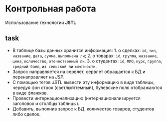 # Контрольная работа

Использование технологии **JSTL**

## task

* В таблице базы данных хранится информация: 1. о сделках: `id`, `тип`,
  `название`, `дата`, `сумма`, `выполнена ли`; 2. о товарах: `id`, `группа`,
  `название`, `цена`, `количество`, `отечественный ли`. 3. о студентах: `id`,
  `ФИО`, `курс`, `группа`, `средний балл`, `из сельской ли местности`.
* Запрос направляется на сервлет, сервлет обращается к БД и перенаправляет на
  _JSP_.
* С помощью тегов _JSTL_ вывести эту информацию в виде таблицы, чередуя фон
  строк (светлый/темный), булевские поля отображаются в виде флажков.
* Провести интернационализацию (интернационализируется заголовок и столбцы
  таблицы).
* Добавить, выполнив запрос к БД, количество товаров, студентов либо сделок.
